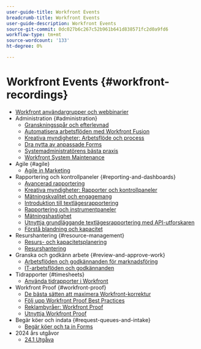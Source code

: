 ```yaml
---
user-guide-title: Workfront Events
breadcrumb-title: Workfront Events
user-guide-description: Workfront Events
source-git-commit: 0dc027b6c267c52b961b641d838571fc2d0a9fd6
workflow-type: tm+mt
source-wordcount: '133'
ht-degree: 0%

---
```



# Workfront Events {#workfront-recordings}

+ [Workfront användargrupper och webbinarier](overview.md)
+ Administration {#administration}
   + [Granskningsspår och efterlevnad](user-groups/audit-trails-and-compliance.md)
   + [Automatisera arbetsflöden med Workfront Fusion](user-groups/automating-workflows-with-workfront-fusion.md)
   + [Kreativa myndigheter: Arbetsflöde och process](user-groups/creative-agencies-workflows-and-process.md)
   + [Dra nytta av anpassade Forms](user-groups/leveraging-custom-forms.md)
   + [Systemadministratörens bästa praxis](user-groups/system-admin-best-practices.md)
   + [Workfront System Maintenance](user-groups/workfront-system-maintenance.md)
+ Agile {#agile}
   + [Agile in Marketing](user-groups/agile-in-marketing.md)
+ Rapportering och kontrollpaneler {#reporting-and-dashboards}
   + [Avancerad rapportering](user-groups/advanced-reporting.md)
   + [Kreativa myndigheter: Rapporter och kontrollpaneler](user-groups/creative-agencies-reporting-and-dashboards.md)
   + [Mätningskvalitet och engagemang](webinars/gauging-quality-and-engagement.md)
   + [Introduktion till textlägesrapportering](webinars/introduction-to-text-mode-reporting.md)
   + [Rapportering och instrumentpaneler](user-groups/reporting-and-dashboards.md)
   + [Mätningshastighet](webinars/measuring-velocity.md)
   + [Utnyttja grundläggande textlägesrapportering med API-utforskaren](webinars/supercharge-basic-text-mode-reporting-using-the-api-explorer.md)
   + [Förstå blandning och kapacitet](webinars/understanding-mix-and-capacity.md)
+ Resurshantering {#resource-management}
   + [Resurs- och kapacitetsplanering](user-groups/resource-and-capacity-planning.md)
   + [Resurshantering](user-groups/resource-management.md)
+ Granska och godkänn arbete {#review-and-approve-work}
   + [Arbetsflöden och godkännanden för marknadsföring](user-groups/marketing-workflows-and-approvals.md)
   + [IT-arbetsflöden och godkännanden](user-groups/it-workflows-and-approvals.md)
+ Tidrapporter {#timesheets}
   + [Använda tidrapporter i Workfront](user-groups/utilizing-timesheets-in-workfront.md)
+ Workfront Proof {#workfront-proof}
   + [De bästa sätten att maximera Workfront-korrektur](webinars/best-practices-to-maximize-workfront-proof.md)
   + [Följ upp Workfront Proof Best Practices](webinars/follow-up-to-workfront-proof-best-practices.md)
   + [Reklambyråer: Workfront Proof](user-groups/creative-agencies-workfront-proof.md)
   + [Utnyttja Workfront Proof](user-groups/leveraging-workfront-proof.md)
+ Begär köer och indata {#request-queues-and-intake}
   + [Begär köer och ta in Forms](user-groups/request-queues-and-intake-forms.md)
+ 2024 års utgåvor
   + [24.1 Utgåva](webinars/24-1-release-webinar.md)